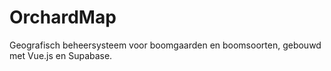 # OrchardMap
Geografisch beheersysteem voor boomgaarden en boomsoorten, gebouwd met Vue.js en Supabase.
